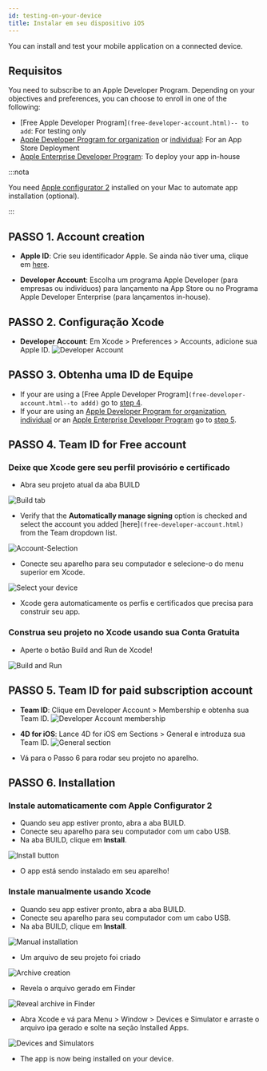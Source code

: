 ```yaml
---
id: testing-on-your-device
title: Instalar em seu dispositivo iOS
---
```


You can install and test your mobile application on a connected device.


## Requisitos

You need to subscribe to an Apple Developer Program. Depending on your objectives and preferences, you can choose to enroll in one of the following:

* [Free Apple Developer Program]`(free-developer-account.html)-- to add`: For testing only
* [Apple Developer Program for organization](../tutorials/developer-program/register-apple-developer-program-organization) or [individual](../tutorials/developer-program/register-apple-developer-program-individual): For an App Store Deployment
* [Apple Enterprise Developer Program](../tutorials/developer-program/register-apple-developer-enterprise-program): To deploy your app in-house


:::nota

You need [Apple configurator 2](https://itunes.apple.com/us/app/apple-configurator-2/id1037126344) installed on your Mac to automate app installation (optional).

:::


## PASSO 1. Account creation

* **Apple ID**: Crie seu identificador Apple. Se ainda não tiver uma, clique em [here](https://appleid.apple.com/account#!&page=create).

* **Developer Account**: Escolha um programa Apple Developer (para empresas ou indivíduos) para lançamento na App Store ou no Programa Apple Developer Enterprise (para lançamentos in-house).

## PASSO 2. Configuração Xcode

* **Developer Account**: Em Xcode > Preferences > Accounts, adicione sua Apple ID. ![Developer Account](img/Developer-Account-4D-for-iOS.png)

## PASSO 3. Obtenha uma ID de Equipe

* If your are using a [Free Apple Developer Program]`(free-developer-account.html--to addd)` go to [step 4](#step-4-team-id-for-free-account).
* If your are using an [Apple Developer Program for organization](../tutorials/developer-program/register-apple-developer-program-organization), [individual](../tutorials/developer-program/register-apple-developer-program-individual) or an [Apple Enterprise Developer Program](../tutorials/developer-program/register-apple-developer-enterprise-program) go to [step 5](#step-5-team-id-for-paid-subscription-account).

## PASSO 4. Team ID for Free account

### Deixe que Xcode gere seu perfil provisório e certificado

* Abra seu projeto atual da aba BUILD

![Build tab](img/Open-your-project-Xcode-4D-for-iOS.png)

* Verify that the **Automatically manage signing** option is checked and select the account you added [here]`(free-developer-account.html)` from the Team dropdown list.

![Account-Selection](img/account-Selection-Free-Account.png)

* Conecte seu aparelho para seu computador e selecione-o do menu superior em Xcode.

![Select your device](img/select-device-Free-Account.png)

* Xcode gera automaticamente os perfis e certificados que precisa para construir seu app.

### Construa seu projeto no Xcode usando sua Conta Gratuita

* Aperte o botão Build and Run de Xcode!

![Build and Run](img/Build-Run-Free-Account.png)

## PASSO 5. Team ID for paid subscription account

* **Team ID**: Clique em Developer Account > Membership e obtenha sua Team ID. ![Developer Account membership](img/Team-ID-4D-for-iOS.png)

* **4D for iOS**: Lance 4D for iOS em Sections > General e introduza sua Team ID. ![General section](img/Team-ID-General-Section-4D-for-iOS.png)

* Vá para o Passo 6 para rodar seu projeto no aparelho.

## PASSO 6. Installation

### Instale automaticamente com Apple Configurator 2

* Quando seu app estiver pronto, abra a aba BUILD.
* Conecte seu aparelho para seu computador com um cabo USB.
* Na aba BUILD, clique em **Install**.

![Install button](img/Install-button-build-tab-4D-for-iOS.png)

* O app está sendo instalado em seu aparelho!

### Instale manualmente usando Xcode

* Quando seu app estiver pronto, abra a aba BUILD.
* Conecte seu aparelho para seu computador com um cabo USB.
* Na aba BUILD, clique em **Install**.

![Manual installation](img/Manual-installation-4D-for-iOS.png)

* Um arquivo de seu projeto foi criado

![Archive creation](img/Archive-creation.png)

* Revela o arquivo gerado em Finder

![Reveal archive in Finder](img/Reveal-archive-in-Finder.png)

* Abra Xcode e vá para Menu > Window > Devices e Simulator e arraste o arquivo ipa gerado e solte na seção Installed Apps.

![Devices and Simulators](img/Devices-and-Simulators-4D-for-iOS.png)

* The app is now being installed on your device.





